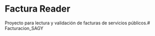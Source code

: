 # Factura Reader

Proyecto para lectura y validación de facturas de servicios públicos.#   F a c t u r a c i o n _ S A G Y  
 